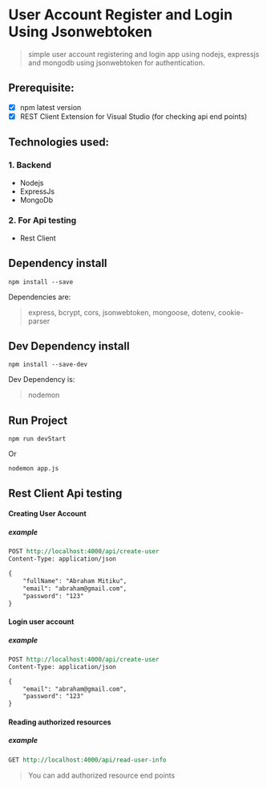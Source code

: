 # User Account Register and Login Using Jsonwebtoken
> simple user account registering and login app using nodejs, expressjs and mongodb using jsonwebtoken for authentication.

## Prerequisite:
- [x] npm latest version
- [x] REST Client Extension for Visual Studio (for checking api end points)

## Technologies used:
### 1. Backend
- Nodejs
- ExpressJs
- MongoDb
### 2. For Api testing
- Rest Client

## Dependency install
```
npm install --save
```
Dependencies are:
> express, bcrypt, cors, jsonwebtoken, mongoose, dotenv, cookie-parser

## Dev Dependency install
```
npm install --save-dev
```
Dev Dependency is:
> nodemon

## Run Project
```
npm run devStart
```
Or
```
nodemon app.js
```

## Rest Client Api testing
#### Creating User Account
##### example
```rest
POST http://localhost:4000/api/create-user
Content-Type: application/json

{
    "fullName": "Abraham Mitiku",
    "email": "abraham@gmail.com",
    "password": "123"
}
```
#### Login user account
##### example
```rest
POST http://localhost:4000/api/create-user
Content-Type: application/json

{
    "email": "abraham@gmail.com",
    "password": "123"
}
```

#### Reading authorized resources
##### example
```rest
GET http://localhost:4000/api/read-user-info
```
> You can add authorized resource end points
